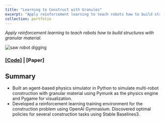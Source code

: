 ```yaml
---
title: "Learning to Construct with Granules"
excerpt: "Apply reinforcement learning to teach robots how to build structures with granular material<br/><img src='/files/ctm_rl/dig.gif'>"
collection: portfolio
---
```


*Apply reinforcement learning to teach robots how to build structures with granular material.*

![saw robot digging](https://Ericland.github.io/files/ctm_rl/dig.gif)
### [[Code]](https://github.com/Ericland/construction-with-granules) | [Paper]
## Summary
- Built an agent-based physics simulator in Python to simulate multi-robot construction with granular material using Pymunk as the physics engine and Pygame for visualization.
- Developed a reinforcement learning training environment for the construction problem using OpenAI Gymnasium. Discovered optimal policies for several construction tasks using Stable Baselines3.

